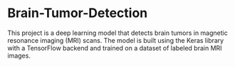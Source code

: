 # Brain-Tumor-Detection
This project is a deep learning model that detects brain tumors in magnetic resonance imaging (MRI) scans. The model is built using the Keras library with a TensorFlow backend and trained on a dataset of labeled brain MRI images.
